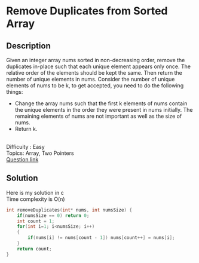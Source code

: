 # Remove Duplicates from Sorted Array

## Description
Given an integer array nums sorted in non-decreasing order, remove the duplicates in-place such that each unique element appears only once. 
The relative order of the elements should be kept the same. Then return the number of unique elements in nums.
Consider the number of unique elements of nums to be k, to get accepted, you need to do the following things:
- Change the array nums such that the first k elements of nums contain the unique elements in the order they were present in nums initially. The remaining elements of nums are not important as well as the size of nums.
- Return k.

<br>Difficuity : Easy
<br>Topics: Array, Two Pointers
<br>[Question link](https://leetcode.com/problems/remove-duplicates-from-sorted-array/description/)
## Solution
Here is my solution in c
<br>Time complexity is O(n)
```C
int removeDuplicates(int* nums, int numsSize) {
    if(numsSize == 0) return 0;
    int count = 1;
    for(int i=1; i<numsSize; i++)
    {
        if(nums[i] != nums[count - 1]) nums[count++] = nums[i];
    }
    return count;
}
```
